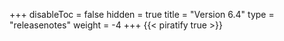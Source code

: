 +++
disableToc = false
hidden = true
title = "Version 6.4"
type = "releasenotes"
weight = -4
+++
{{< piratify true >}}
